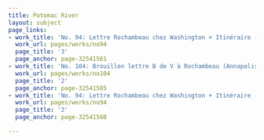```yaml
---
title: Potomac River
layout: subject
page_links:
- work_title: 'No. 94: Lettre Rochambeau chez Washington + Itinéraire - 1781/09/11'
  work_url: pages/works/no94
  page_title: '3'
  page_anchor: page-32541561
- work_title: 'No. 104: Brouillon lettre B de V à Rochambeau (Annapolis) - 1781/09/18'
  work_url: pages/works/no104
  page_title: '2'
  page_anchor: page-32541585
- work_title: 'No. 94: Lettre Rochambeau chez Washington + Itinéraire - 1781/09/11'
  work_url: pages/works/no94
  page_title: '2'
  page_anchor: page-32541560

---
```

